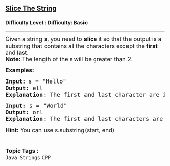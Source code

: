 <h2><a href="https://www.geeksforgeeks.org/problems/slice-the-string--141628/1?page=1&sortBy=latest">Slice The String</a></h2><h3>Difficulty Level : Difficulty: Basic</h3><hr><div class="problems_problem_content__Xm_eO"><p><span style="font-size: 18px;">Given a string <strong>s</strong>, you need to <strong>slice</strong> it so that the output is a substring that contains all the characters except the <strong>first</strong> and <strong>last</strong>. <br><strong>Note:</strong> The length of the s will be greater than 2.&nbsp;<br></span></p>
<p><span style="font-size: 18px;"><strong>Examples:</strong></span></p>
<pre><span style="font-size: 18px;"><strong>Input:</strong></span> <span style="font-size: 18px;">s = "Hello"
<strong>Output:</strong> ell
<strong>Explanation</strong>: The first and last character are ignored.</span></pre>
<pre><span style="font-size: 18px;"><strong>Input: </strong>s = "World"<br><strong>Output: </strong>orl<br><strong>Explanation</strong>: The first and last characters are ignored.</span></pre>
<p><span style="font-size: 18px;"><strong>Hint:</strong> You can use s.substring(start, end)</span></p></div><br><p><span style=font-size:18px><strong>Topic Tags : </strong><br><code>Java-Strings</code>&nbsp;<code>CPP</code>&nbsp;